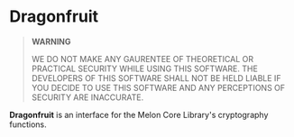# Dragonfruit

> **WARNING**
> 
> WE DO NOT MAKE ANY GAURENTEE OF THEORETICAL OR PRACTICAL SECURITY WHILE USING THIS SOFTWARE. THE DEVELOPERS OF THIS SOFTWARE SHALL NOT BE HELD LIABLE IF YOU DECIDE TO USE THIS SOFTWARE AND ANY PERCEPTIONS OF SECURITY ARE INACCURATE.

**Dragonfruit** is an interface for the Melon Core Library's cryptography functions.
